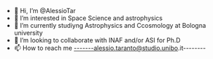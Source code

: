 - 👋 Hi, I’m @AlessioTar
- 👀 I’m interested in Space Science and astrophysics
- 🌱 I’m currently studiyng Astrophysics and Ccosmology at Bologna university
- 💞️ I’m looking to collaborate with INAF and/or ASI for Ph.D
- 📫 How to reach me -------alessio.taranto@studio.unibo.it--------

<!---
AlessioTar/AlessioTar is a ✨ special ✨ repository because its `README.md` (this file) appears on your GitHub profile.
You can click the Preview link to take a look at your changes.
--->

